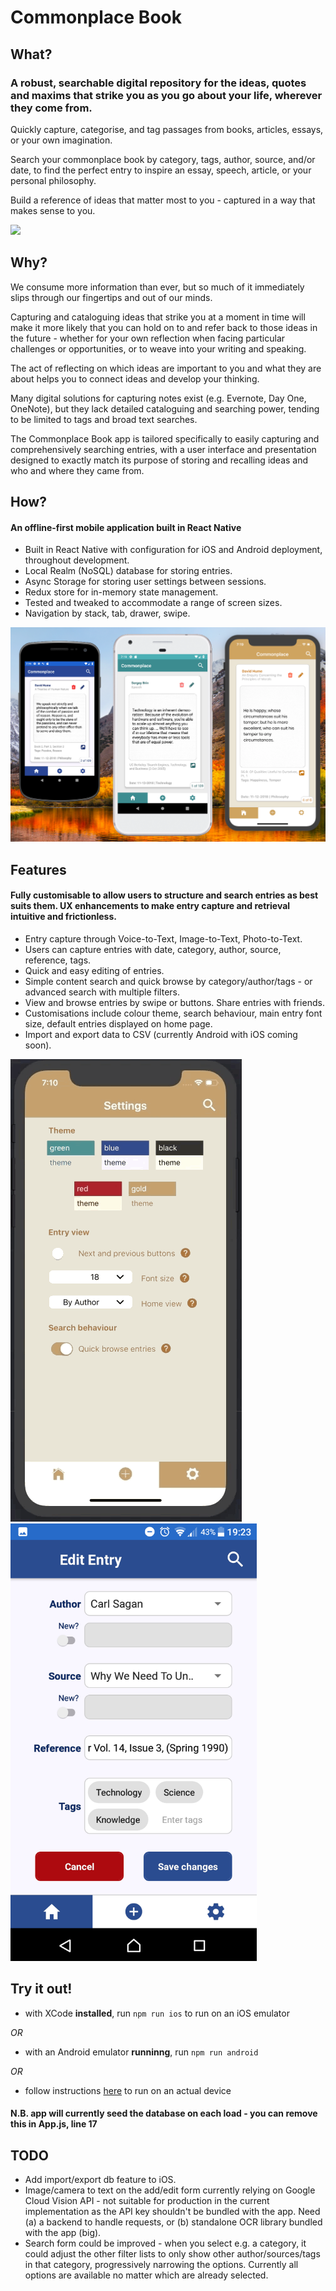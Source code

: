 # Commonplace Book

## What?
### A robust, searchable digital repository for the ideas, quotes and maxims that strike you as you go about your life, wherever they come from.

Quickly capture, categorise, and tag passages from books, articles, essays, or your own imagination.

Search your commonplace book by category, tags, author, source, and/or date, to find the perfect entry to inspire an essay, speech, article, or your personal philosophy.

Build a reference of ideas that matter most to you - captured in a way that makes sense to you.

<img src="demo/swipe.gif">

##
## Why?
We consume more information than ever, but so much of it immediately slips through our fingertips and out of our minds.

Capturing and cataloguing ideas that strike you at a moment in time will make it more likely that you can hold on to and refer back to those ideas in the future - whether for your own reflection when facing particular challenges or opportunities, or to weave into your writing and speaking.

The act of reflecting on which ideas are important to you and what they are about helps you to connect ideas and develop your thinking.

Many digital solutions for capturing notes exist (e.g. Evernote, Day One, OneNote), but they lack detailed cataloguing and searching power, tending to be limited to tags and broad text searches.

The Commonplace Book app is tailored specifically to easily capturing and comprehensively searching entries, with a user interface and presentation designed to exactly match its purpose of storing and recalling ideas and who and where they came from.

##
## How?
#### An offline-first mobile application built in React Native ####

- Built in React Native with configuration for iOS and Android deployment, throughout development.
- Local Realm (NoSQL) database for storing entries. 
- Async Storage for storing user settings between sessions.
- Redux store for in-memory state management.
- Tested and tweaked to accommodate a range of screen sizes.
- Navigation by stack, tab, drawer, swipe.

<img src="demo/screenshot.png"> 

##
## Features
#### Fully customisable to allow users to structure and search entries as best suits them. UX enhancements to make entry capture and retrieval intuitive and frictionless.

- Entry capture through Voice-to-Text, Image-to-Text, Photo-to-Text.
- Users can capture entries with date, category, author, source, reference, tags.
- Quick and easy editing of entries.
- Simple content search and quick browse by category/author/tags - or advanced search with multiple filters.
- View and browse entries by swipe or buttons. Share entries with friends.
- Customisations include colour theme, search behaviour, main entry font size, default entries displayed on home page.
- Import and export data to CSV (currently Android with iOS coming soon).


<img src="demo/themes.gif">  <img src="demo/screenshot-2.png" height="700" width="auto"> 


## Try it out!
- with XCode **installed**, run `npm run ios` to run on an iOS emulator

*OR*
- with an Android emulator **runninng**, run `npm run android`

*OR*
- follow instructions [here](https://facebook.github.io/react-native/docs/running-on-device) to run on an actual device

#### N.B. app will currently seed the database on each load - you can remove this in App.js, line 17

##
## TODO
- Add import/export db feature to iOS. 
- Image/camera to text on the add/edit form currently relying on Google Cloud Vision API - not suitable for production in the current implementation as the API key shouldn't be bundled with the app. Need (a) a backend to handle requests, or (b) standalone OCR library bundled with the app (big).
- Search form could be improved - when you select e.g. a category, it could adjust the other filter lists to only show other author/sources/tags in that category, progressively narrowing the options. Currently all options are available no matter which are already selected.




